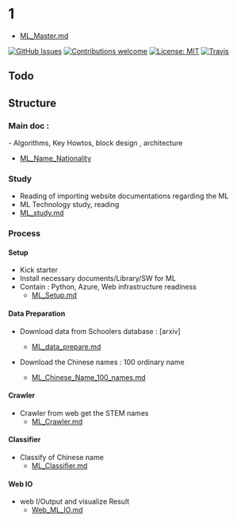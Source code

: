 # 1

- [ML_Master.md](file:///c:/Local/Work/ML_Name/Note/ML_Master.md)

[![GitHub Issues](https://img.shields.io/github/issues/zalandoresearch/flair.svg)](https://github.com/zalandoresearch/flair/issues)
[![Contributions welcome](https://img.shields.io/badge/contributions-welcome-brightgreen.svg)](CONTRIBUTING.md)
[![License: MIT](https://img.shields.io/badge/License-MIT-brightgreen.svg)](https://opensource.org/licenses/MIT)
[![Travis](https://img.shields.io/travis/zalandoresearch/flair.svg)](https://travis-ci.org/zalandoresearch/flair)

## Todo

## Structure

### Main doc :

<KEY DOC >
- Algorithms, Key Howtos, block design , architecture
  
  - [ML_Name_Nationality](file:///c:/Local/Work/ML_Name/Note/ML_Name_Nationality.md)

### Study

- Reading of importing website documentations regarding the ML
- ML Technology study, reading
- [ML_study.md](file:///c:/Local/Work/ML_Name/Note/ML_study.md)

### Process

#### Setup

- Kick starter
- Install necessary documents/Library/SW for ML
- Contain : Python, Azure, Web infrastructure readiness
  - [ML_Setup.md](file:///c:/Local/Work/ML_Name/Note/ML_Setup.md)

#### Data Preparation

- Download data from Schoolers database : [arxiv]

  - [ML_data_prepare.md](file:///c:/Local/Work/ML_Name/Note/ML_data_prepare.md)

- Download the Chinese names : 100 ordinary name
  - [ML_Chinese_Name_100_names.md](file:///c:/Local/Work/ML_Name/Note/ML_Chinese_Name_100_names.md)

#### Crawler

- Crawler from web get the STEM names
  - [ML_Crawler.md](file:///c:/Local/Work/ML_Name/Note/ML_Crawler.md)

#### Classifier

- Classify of Chinese name
  - [ML_Classifier.md](file:///c:/Local/Work/ML_Name/Note/ML_Classifier.md)

#### Web IO

- web I/Output and visualize Result
  - [Web_ML_IO.md](file:///c:/Local/Work/ML_Name/Note/Web_ML_IO.md)

